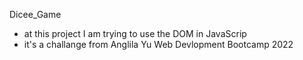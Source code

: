  Dicee_Game
- at this project I am trying to use the DOM in JavaScrip
- it's a challange from Anglila Yu Web Devlopment Bootcamp 2022
